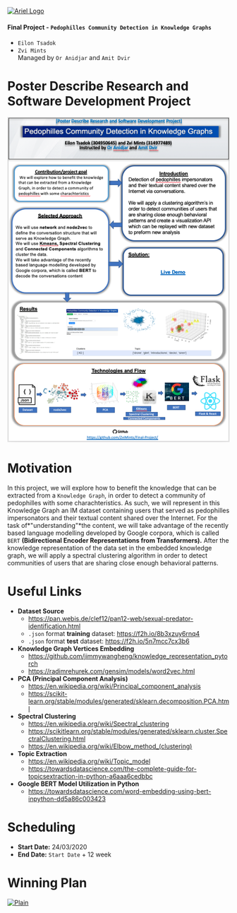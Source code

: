 [![Ariel Logo](https://camo.githubusercontent.com/c6cb93c822ddc0d3d2504cacb8f4f5b591fcba38/68747470733a2f2f6d656469612e6c6963646e2e636f6d2f646d732f696d6167652f433444304241514744376e704d506f58796d772f636f6d70616e792d6c6f676f5f3230305f3230302f303f653d3231353930323434303026763d6265746126743d545a3855623355326a435a6741315f6b4178365345386a6d4163534a6b62695a41754e364b6e315f6c5730 "Ariel Logo")](https://camo.githubusercontent.com/c6cb93c822ddc0d3d2504cacb8f4f5b591fcba38/68747470733a2f2f6d656469612e6c6963646e2e636f6d2f646d732f696d6167652f433444304241514744376e704d506f58796d772f636f6d70616e792d6c6f676f5f3230305f3230302f303f653d3231353930323434303026763d6265746126743d545a3855623355326a435a6741315f6b4178365345386a6d4163534a6b62695a41754e364b6e315f6c5730 "Ariel Logo")
#### Final Project - `Pedophilles Community Detection in Knowledge Graphs`
- `Eilon Tsadok`
- `Zvi Mints`<br>
Managed by `Or Anidjar` and `Amit Dvir`

# Poster Describe Research and Software Development Project
<img src="./poster.png"/>

# Motivation
In this project, we will explore how to benefit the knowledge that can be extracted
from a `Knowledge Graph`, in order to detect a community of pedophilles with some
charachteristics.
As such, we will represent in this Knowledge Graph an IM dataset containing users
that served as pedophilles impersonators and their textual content shared over the
Internet. For the task of*"understanding"*the content, we will take advantage of the
recently based language modelling developed by Google corpora, which is called
`BERT` **(Bidirectional Encoder Representations from Transformers).**
After the knowledge representation of the data set in the embedded knowledge
graph, we will apply a spectral clustering algorithm in order to detect communities
of users that are sharing close enough behavioral patterns.
# Useful Links
- **Dataset Source**
	- https://pan.webis.de/clef12/pan12-web/sexual-predator-identification.html
	- `.json` format **training** dataset: https://f2h.io/8b3xzuy6rnq4
	- `.json` format **test** dataset: https://f2h.io/5n7mcc7cx3b6 	
- **Knowledge Graph Vertices Embedding**
	- https://github.com/jimmywangheng/knowledge_representation_pytorch
	- https://radimrehurek.com/gensim/models/word2vec.html
- **PCA (Principal Component Analysis)**
	- https://en.wikipedia.org/wiki/Principal_component_analysis
	- https://scikit-learn.org/stable/modules/generated/sklearn.decomposition.PCA.html
- **Spectral Clustering**
	- https://en.wikipedia.org/wiki/Spectral_clustering
	- https://scikitlearn.org/stable/modules/generated/sklearn.cluster.SpectralClustering.html
	- https://en.wikipedia.org/wiki/Elbow_method_(clustering)
- **Topic Extraction**
	- https://en.wikipedia.org/wiki/Topic_model
	- https://towardsdatascience.com/the-complete-guide-for-topicsextraction-in-python-a6aaa6cedbbc
- **Google BERT Model Utilization in Python**
	+ https://towardsdatascience.com/word-embedding-using-bert-inpython-dd5a86c003423

# Scheduling
- **Start Date:** 24/03/2020
- **End Date:** `Start Date` + 12 week

# Winning Plan
[![Plain](https://i.ibb.co/DzG2QJG/Screen-Shot-2020-03-24-at-15-05-50.png "Plain")](https://i.ibb.co/DzG2QJG/Screen-Shot-2020-03-24-at-15-05-50.png "Plain")
